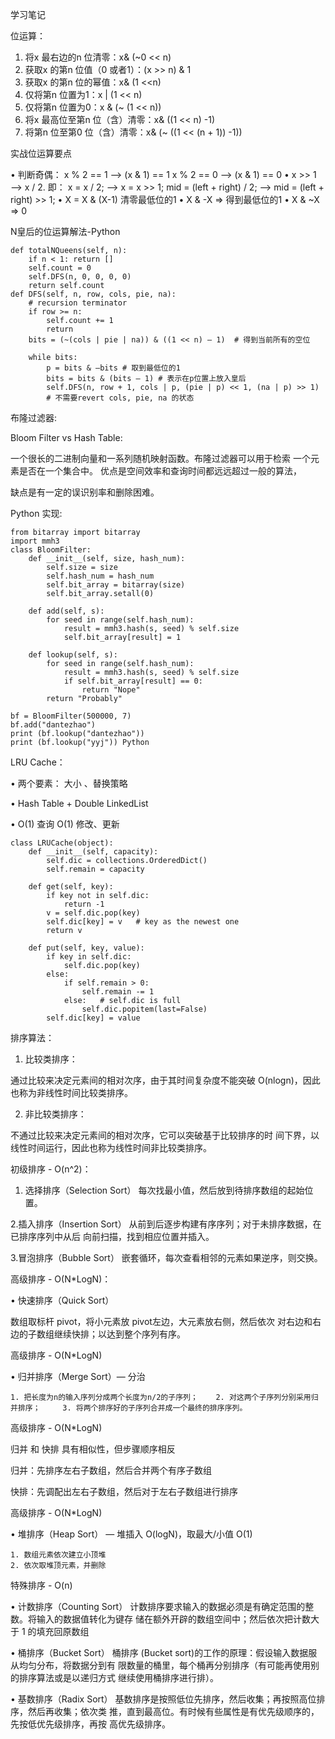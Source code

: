 学习笔记

位运算：

1. 将x 最右边的n 位清零：x& (~0 << n)
2. 获取x 的第n 位值（0 或者1）：(x >> n) & 1
3. 获取x 的第n 位的幂值：x& (1 <<n)
4. 仅将第n 位置为1：x | (1 << n)
5. 仅将第n 位置为0：x & (~ (1 << n))
6. 将x 最高位至第n 位（含）清零：x& ((1 << n) -1)
7. 将第n 位至第0 位（含）清零：x& (~ ((1 << (n + 1)) -1))

实战位运算要点

• 判断奇偶： x % 2 == 1  —> (x & 1) == 1 x % 2 == 0  —> (x & 1) == 0 
• x >> 1 —> x / 2.     即： x = x / 2;   —>    x = x >> 1; mid = (left + right) / 2;   —>    mid = (left + right) >> 1; 
• X = X & (X-1) 清零最低位的1 
• X & -X => 得到最低位的1 
• X & ~X => 0

N皇后的位运算解法-Python

	def totalNQueens(self, n): 
		if n < 1: return [] 
		self.count = 0 
		self.DFS(n, 0, 0, 0, 0) 
		return self.count
	def DFS(self, n, row, cols, pie, na): 
		# recursion terminator 
		if row >= n: 
			self.count += 1 
			return
		bits = (~(cols | pie | na)) & ((1 << n) — 1)  # 得到当前所有的空位

		while bits: 
			p = bits & —bits # 取到最低位的1 
			bits = bits & (bits — 1) # 表示在p位置上放入皇后 
			self.DFS(n, row + 1, cols | p, (pie | p) << 1, (na | p) >> 1) 
			# 不需要revert cols, pie, na 的状态


布隆过滤器:

Bloom Filter vs Hash Table:

一个很长的二进制向量和一系列随机映射函数。布隆过滤器可以用于检索 一个元素是否在一个集合中。 
优点是空间效率和查询时间都远远超过一般的算法， 
 
缺点是有一定的误识别率和删除困难。

Python 实现:

	from bitarray import bitarray 
	import mmh3 
	class BloomFilter: 
		def __init__(self, size, hash_num): 
			self.size = size 
			self.hash_num = hash_num 
			self.bit_array = bitarray(size) 
			self.bit_array.setall(0) 

		def add(self, s): 
			for seed in range(self.hash_num): 
				result = mmh3.hash(s, seed) % self.size 
				self.bit_array[result] = 1 

		def lookup(self, s): 
			for seed in range(self.hash_num): 
				result = mmh3.hash(s, seed) % self.size 
				if self.bit_array[result] == 0: 
					return "Nope" 
			return "Probably" 

	bf = BloomFilter(500000, 7) 
	bf.add("dantezhao") 
	print (bf.lookup("dantezhao")) 
	print (bf.lookup("yyj")) Python 

LRU Cache：

• 两个要素： 大小 、替换策略

• Hash Table + Double LinkedList

• O(1) 查询 O(1) 修改、更新

	class LRUCache(object): 
		def __init__(self, capacity): 
			self.dic = collections.OrderedDict() 
			self.remain = capacity 

		def get(self, key): 
			if key not in self.dic: 
				return -1 
			v = self.dic.pop(key) 
			self.dic[key] = v   # key as the newest one 
			return v 

		def put(self, key, value): 
			if key in self.dic: 
				self.dic.pop(key) 
			else: 
				if self.remain > 0: 
					self.remain -= 1 
				else:   # self.dic is full 
					self.dic.popitem(last=False)
			self.dic[key] = value



排序算法：

1.	比较类排序： 
 
通过比较来决定元素间的相对次序，由于其时间复杂度不能突破 O(nlogn)，因此也称为非线性时间比较类排序。 

2.	非比较类排序： 
 
不通过比较来决定元素间的相对次序，它可以突破基于比较排序的时 间下界，以线性时间运行，因此也称为线性时间非比较类排序。

初级排序 - O(n^2)：

1. 选择排序（Selection Sort） 每次找最小值，然后放到待排序数组的起始位置。

2.插入排序（Insertion Sort） 从前到后逐步构建有序序列；对于未排序数据，在已排序序列中从后 向前扫描，找到相应位置并插入。

3.冒泡排序（Bubble Sort） 嵌套循环，每次查看相邻的元素如果逆序，则交换。


高级排序 - O(N*LogN)：

• 快速排序（Quick Sort） 
 
数组取标杆 pivot，将小元素放 pivot左边，大元素放右侧，然后依次 对右边和右边的子数组继续快排；以达到整个序列有序。

高级排序 - O(N*LogN)

• 归并排序（Merge Sort）— 分治 
 
	1. 把长度为n的输入序列分成两个长度为n/2的子序列； 	2. 对这两个子序列分别采用归并排序； 	3. 将两个排序好的子序列合并成一个最终的排序序列。 

高级排序 - O(N*LogN)

归并 和 快排 具有相似性，但步骤顺序相反

归并：先排序左右子数组，然后合并两个有序子数组 
 
快排：先调配出左右子数组，然后对于左右子数组进行排序

高级排序 - O(N*LogN)

• 堆排序（Heap Sort） — 堆插入 O(logN)，取最大/小值 O(1) 
 
	1. 数组元素依次建立小顶堆  
	2. 依次取堆顶元素，并删除 

特殊排序 - O(n)

• 计数排序（Counting Sort） 计数排序要求输入的数据必须是有确定范围的整数。将输入的数据值转化为键存 储在额外开辟的数组空间中；然后依次把计数大于 1 的填充回原数组

• 桶排序（Bucket Sort） 桶排序 (Bucket sort)的工作的原理：假设输入数据服从均匀分布，将数据分到有 限数量的桶里，每个桶再分别排序（有可能再使用别的排序算法或是以递归方式 继续使用桶排序进行排）。

• 基数排序（Radix Sort） 基数排序是按照低位先排序，然后收集；再按照高位排序，然后再收集；依次类 推，直到最高位。有时候有些属性是有优先级顺序的，先按低优先级排序，再按 高优先级排序。
 





